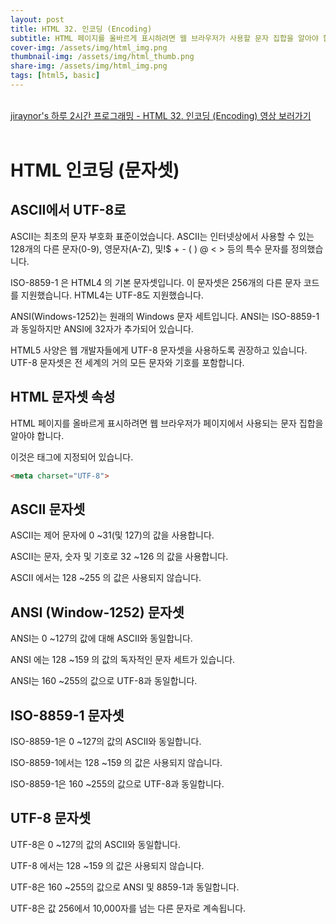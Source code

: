 ```yaml
---
layout: post
title: HTML 32. 인코딩 (Encoding)
subtitle: HTML 페이지를 올바르게 표시하려면 웹 브라우저가 사용할 문자 집합을 알아야 합니다.
cover-img: /assets/img/html_img.png
thumbnail-img: /assets/img/html_thumb.png
share-img: /assets/img/html_img.png
tags: [html5, basic]
---
```


<br>
<a href="https://youtu.be/qsrGYFRxF04" target="_blank">jiraynor's 하루 2시간 프로그래밍 - HTML 32. 인코딩 (Encoding) 영상 보러가기</a>
<br>
<br>

# HTML 인코딩 (문자셋)

## ASCII에서 UTF-8로

ASCII는 최초의 문자 부호화 표준이었습니다. ASCII는 인터넷상에서 사용할 수 있는 128개의 다른 문자(0-9), 영문자(A-Z), 및!$ + - ( ) @ < > 등의 특수 문자를 정의했습니다.

ISO-8859-1 은 HTML4 의 기본 문자셋입니다. 이 문자셋은 256개의 다른 문자 코드를 지원했습니다. HTML4는 UTF-8도 지원했습니다.

ANSI(Windows-1252)는 원래의 Windows 문자 세트입니다. ANSI는 ISO-8859-1과 동일하지만 ANSI에 32자가 추가되어 있습니다.

HTML5 사양은 웹 개발자들에게 UTF-8 문자셋을 사용하도록 권장하고 있습니다. UTF-8 문자셋은 전 세계의 거의 모든 문자와 기호를 포함합니다.

## HTML 문자셋 속성

HTML 페이지를 올바르게 표시하려면 웹 브라우저가 페이지에서 사용되는 문자 집합을 알아야 합니다.

이것은 <meta>태그에 지정되어 있습니다.

```html
<meta charset="UTF-8">
```

## ASCII 문자셋

ASCII는 제어 문자에 0 ~31(및 127)의 값을 사용합니다.

ASCII는 문자, 숫자 및 기호로 32 ~126 의 값을 사용합니다.

ASCII 에서는 128 ~255 의 값은 사용되지 않습니다.

## ANSI (Window-1252) 문자셋

ANSI는 0 ~127의 값에 대해 ASCII와 동일합니다.

ANSI 에는 128 ~159 의 값의 독자적인 문자 세트가 있습니다.

ANSI는 160 ~255의 값으로 UTF-8과 동일합니다.

## ISO-8859-1 문자셋

ISO-8859-1은 0 ~127의 값의 ASCII와 동일합니다.

ISO-8859-1에서는 128 ~159 의 값은 사용되지 않습니다.

ISO-8859-1은 160 ~255의 값으로 UTF-8과 동일합니다.

## UTF-8 문자셋

UTF-8은 0 ~127의 값의 ASCII와 동일합니다.

UTF-8 에서는 128 ~159 의 값은 사용되지 않습니다.

UTF-8은 160 ~255의 값으로 ANSI 및 8859-1과 동일합니다.

UTF-8은 값 256에서 10,000자를 넘는 다른 문자로 계속됩니다.
